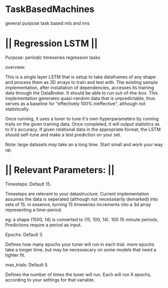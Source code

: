 # TaskBasedMachines
general purpose task based mls and nns



|| Regression LSTM  ||
=
 
Purpose: periodic timeseries regression tasks


overview:
 
This is a single layer LSTM that is setup to take dataframes of any shape and process them as 3D arrays to 
train and test with. The existing sample implementation, after installation of dependencies, accesses
its training data through the DataBroker. It should be able to run out-of-the-box. This implementation generates 
quasi-random data that is unpredictable, thus serves as a baseline for "effectively 100% ineffective", although 
not statistically.
 
Once running, it uses a tuner to tune it's own hyperparameters by running trails on the given training data. Once
completed, it will output statistics as to it's accuracy. If given relational data in the appropriate format,
the LSTM should self-tune and make a test prediction on your set.

Note: large datasets may take an a long time. Start small and work your way up.


|| Relevant Parameters: ||
=
Timesteps: Default 15.

Timesteps are relevant to your datastructure. Current implementation assumes the data is seperated 
(although not necessearily demarked) into sets of 15. in essence, turning 15 timeseries increments 
into a 3d array representing a time-period. 

eg: a shape (1500, 14) is converted to (15, 100, 14). 100 15-minute periods. Predictions require a period as input.
 
Epochs: Default 3.
 
Defines how many epochs your tuner will run in each trial. more epochs take a longer time, but may be necessecary on
some models that need a tighter fit.

max_trials: Default 5.

Defines the number of times the tuner will run. Each will run X epochs, according to your settings for that variable.
